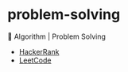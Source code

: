 # problem-solving
🚀 Algorithm | Problem Solving

- [HackerRank](./tree/main/hackerrank/Interview_preparation_kit)
- [LeetCode](./tree/main/leetcode)

